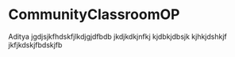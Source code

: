 # CommunityClassroomOP
Aditya jgdjsjkfhdskfjlkdjgjdfbdb jkdjkdkjnfkj kjdbkjdbsjk kjhkjdshkjf jkfjkdskjfbdskjfb




